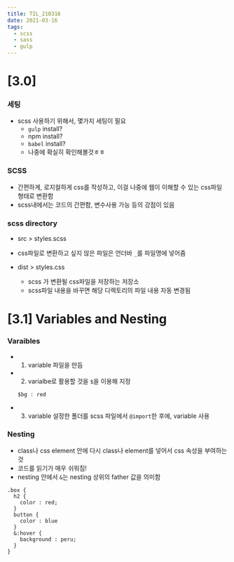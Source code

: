 ```yaml
---
title: TIL_210316
date: 2021-03-16
tags:
  - scss
  - sass
  - gulp
---
```


# [3.0]

### 세팅
* scss 사용하기 위해서, 몇가지 세팅이 필요
    * `gulp` install?
    * npm install?
    * `babel` install? 
    * 나중에 확실히 확인해볼것ㅎㅎ

### SCSS
* 간편하게, 로지컬하게 css를 작성하고, 이걸 나중에 웹이 이해할 수 있는 css파일 형태로 변환함
* scss내에서는 코드의 간편함, 변수사용 가능 등의 강점이 있음

### scss directory
* src > styles.scss
* css파일로 변환하고 싶지 않은 파일은 언더바 `_`를 파일명에 넣어줌

* dist > styles.css
    * scss 가 변환될 css파일을 저장하는 저장소
    * scss파일 내용을 바꾸면 해당 디렉토리의 파일 내용 자동 변경됨 

# [3.1] Variables and Nesting 

### Varaibles

* 1. variable 파일을 만듬
* 2. varialbe로 활용할 것을 `$`을 이용해 지정
    ```
    $bg : red
    ```
* 3. variable 설정한 폴더를 scss 파일에서 `@import`한 후에, variable 사용

### Nesting
* class나 css element 안에 다시 class나 element를 넣어서 css 속성을 부여하는 것
* 코드를 읽기가 매우 쉬워짐!
* nesting 안에서 `&`는 nesting 상위의 father 값을 의미함
```
.box {
  h2 {
    color : red;
  }
  button {
    color : blue
  }
  &:hover {
    background : peru;
  }
}
```